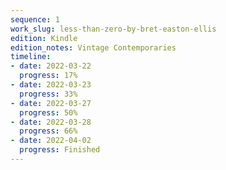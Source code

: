 ```yaml
---
sequence: 1
work_slug: less-than-zero-by-bret-easton-ellis
edition: Kindle
edition_notes: Vintage Contemporaries
timeline:
- date: 2022-03-22
  progress: 17%
- date: 2022-03-23
  progress: 33%
- date: 2022-03-27
  progress: 50%
- date: 2022-03-28
  progress: 66%
- date: 2022-04-02
  progress: Finished
---
```


